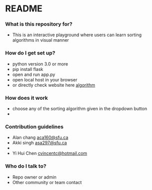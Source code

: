 # README #



### What is this repository for? ###

* This is an interactive playground where users can learn sorting algorithms in visual manner
### How do I get set up? ###

* python version 3.0 or more
*  pip install flask 
* open and run  app.py
* open local host in your browser
*  or directly check website here [algorithm](https://petal-wood-mercury.glitch.me)

### How does it work ###

* choose any of the sorting algorithm given in the dropdown button
* 


### Contribution guidelines ###
* Alan chang aca160@sfu.ca
* Akki singh asa297@sfu.ca
* 
* Yi Hui Chen cvincentc@hotmail.com
### Who do I talk to? ###

* Repo owner or admin
* Other community or team contact